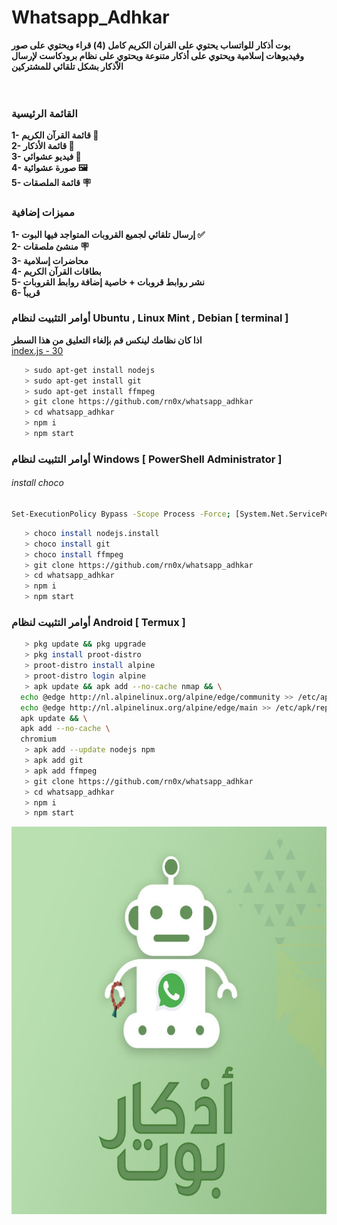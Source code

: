 # Whatsapp_Adhkar

<b>بوت أذكار للواتساب يحتوي على القران الكريم كامل (4) قراء ويحتوي على صور وفيديوهات إسلامية ويحتوي على أذكار متنوعة ويحتوي على نظام برودكاست لإرسال الاّذكار بشكل تلقائي للمشتركين </b><br>
<br><br>


 
### القائمة الرئيسية
<b>1- قائمة القرآن الكريم 📖 </b><br>
<b>2- قائمة الأذكار 📿</b><br>
<b>3- فيديو عشوائي 🎥</b><br>
<b> 4- صورة عشوائية 🖼️ </b><br>
<b> 5- قائمة الملصقات 🪧</b><br>


### مميزات إضافية
<b>1- إرسال تلقائي لجميع القروبات المتواجد فيها البوت ✅</b><br>
<b>2- منشئ ملصقات 🪧</b><br>
<b>3- محاضرات إسلامية</b><br>
<b>4- بطاقات القرآن الكريم</b><br>
<b>5- نشر روابط قروبات + خاصية إضافة روابط القروبات</b><br>
<b>6- قريباً </b><br>

### أوامر التثبيت لنظام Ubuntu , Linux Mint , Debian [ terminal ]

<b> اذا كان نظامك لينكس قم بإلغاء التعليق من هذا السطر </b><br>
<a href="https://github.com/rn0x/whatsapp_adhkar/blob/main/index.js#L30">index.js - 30</a>



```bash
   > sudo apt-get install nodejs
   > sudo apt-get install git
   > sudo apt-get install ffmpeg
   > git clone https://github.com/rn0x/whatsapp_adhkar
   > cd whatsapp_adhkar
   > npm i
   > npm start
```

### أوامر التثبيت لنظام Windows [ PowerShell Administrator ]

<h6>install choco</h6>

```bash
Set-ExecutionPolicy Bypass -Scope Process -Force; [System.Net.ServicePointManager]::SecurityProtocol = [System.Net.ServicePointManager]::SecurityProtocol -bor 3072; iex ((New-Object System.Net.WebClient).DownloadString('https://community.chocolatey.org/install.ps1'))

```

```bash
   > choco install nodejs.install
   > choco install git
   > choco install ffmpeg
   > git clone https://github.com/rn0x/whatsapp_adhkar
   > cd whatsapp_adhkar
   > npm i
   > npm start
```

### أوامر التثبيت لنظام Android [ Termux ]

```bash
   > pkg update && pkg upgrade
   > pkg install proot-distro
   > proot-distro install alpine
   > proot-distro login alpine
   > apk update && apk add --no-cache nmap && \
  echo @edge http://nl.alpinelinux.org/alpine/edge/community >> /etc/apk/repositories && \
  echo @edge http://nl.alpinelinux.org/alpine/edge/main >> /etc/apk/repositories && \
  apk update && \
  apk add --no-cache \
  chromium
   > apk add --update nodejs npm
   > apk add git
   > apk add ffmpeg
   > git clone https://github.com/rn0x/whatsapp_adhkar
   > cd whatsapp_adhkar
   > npm i
   > npm start
```


<p align="center">
  <img align="center" src="/github/1.jpeg" alt="whatsapp_adhkar" width="654" height="620">
</p>

